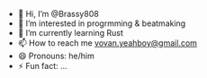 - 👋 Hi, I’m @Brassy808
- 👀 I’m interested in progrmming & beatmaking
- 🌱 I’m currently learning Rust
- 📫 How to reach me vovan.yeahboy@gmail.com
- 😄 Pronouns: he/him
- ⚡ Fun fact: ...

<!---
Brassy808/Brassy808 is a ✨ special ✨ repository because its `README.md` (this file) appears on your GitHub profile.
You can click the Preview link to take a look at your changes.
--->
